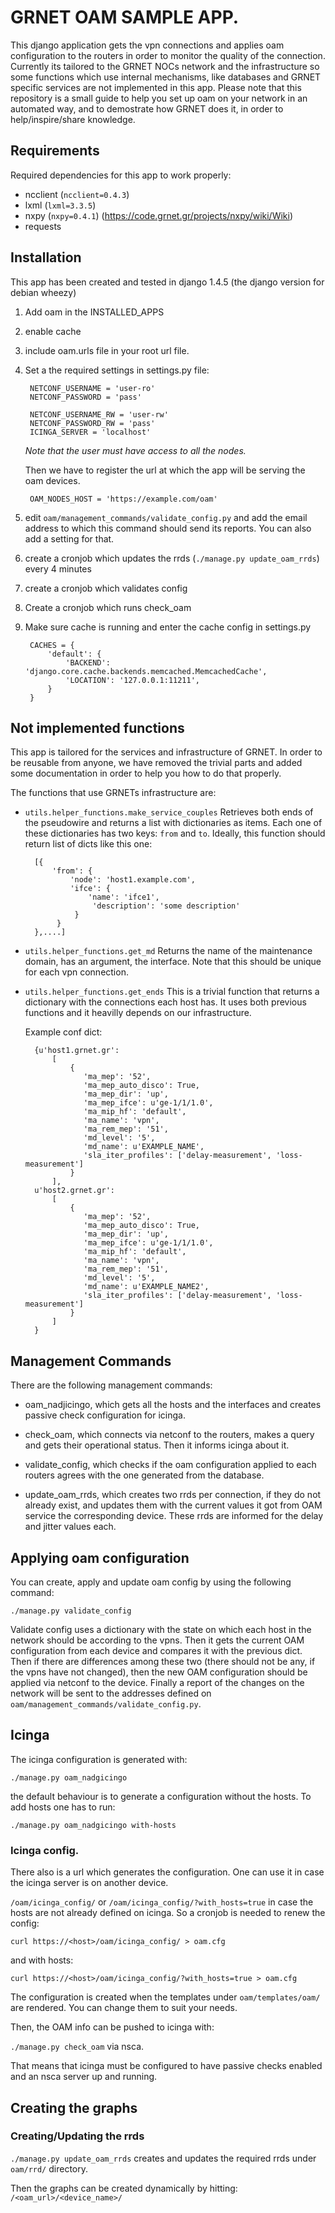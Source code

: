 # GRNET OAM SAMPLE APP.
This django application gets the vpn connections and applies oam configuration
to the routers in order to monitor the quality of the connection. Currently its
tailored to the GRNET NOCs network and the infrastructure so some functions which
use internal mechanisms, like databases and GRNET specific services are not
implemented in this app. Please note that this repository is a small guide to help you
set up oam on your network in an automated way, and to demostrate how GRNET does it, in order
to help/inspire/share knowledge.

## Requirements
Required dependencies for this app to work properly:
 - ncclient (`ncclient=0.4.3`)
 - lxml (`lxml=3.3.5`)
 - nxpy (`nxpy=0.4.1`) (https://code.grnet.gr/projects/nxpy/wiki/Wiki)
 - requests

## Installation
This app has been created and tested in django 1.4.5 (the django version for debian wheezy)

1. Add oam in the INSTALLED_APPS
2. enable cache
3. include oam.urls file in your root url file.
4. Set a the required settings in settings.py file:

		NETCONF_USERNAME = 'user-ro'
		NETCONF_PASSWORD = 'pass'

		NETCONF_USERNAME_RW = 'user-rw'
		NETCONF_PASSWORD_RW = 'pass'
		ICINGA_SERVER = 'localhost'


	*Note that the user must have access to all the nodes.*

	Then we have to register the url at which the app will be serving the oam devices.

		OAM_NODES_HOST = 'https://example.com/oam'

5. edit `oam/management_commands/validate_config.py` and add the email address to which this command should send its reports. You can also add a setting for that.
6. create a cronjob which updates the rrds (`./manage.py update_oam_rrds`) every 4 minutes
7. create a cronjob which validates config
8. Create a cronjob which runs check_oam
9. Make sure cache is running and enter the cache config in settings.py

		CACHES = {
		    'default': {
		        'BACKEND': 'django.core.cache.backends.memcached.MemcachedCache',
		        'LOCATION': '127.0.0.1:11211',
		    }
		}

## Not implemented functions
This app is tailored for the services and infrastructure of GRNET.
In order to be reusable from anyone, we have removed the trivial parts and added
some documentation in order to help you how to do that properly.

The functions that use GRNETs infrastructure are:

- `utils.helper_functions.make_service_couples`
	Retrieves both ends of the pseudowire and returns a list with dictionaries
	as items. Each one of these dictionaries has two keys: `from` and `to`.
	Ideally, this function should return list of dicts like this one:

	    [{
	        'from': {
	            'node': 'host1.example.com',
	            'ifce': {
	                'name': 'ifce1',
	                 'description': 'some description'
	             }
	         }
	    },....]


- `utils.helper_functions.get_md`
	Returns the name of the maintenance domain, has an argument, the interface.
	Note that this should be unique for each vpn connection.

- `utils.helper_functions.get_ends`
	This is a trivial function that returns a dictionary with the connections
	each host has. It uses both previous functions and it heavilly depends on our
	infrastructure.

	Example conf dict:

	    {u'host1.grnet.gr':
	        [
	            {
	               'ma_mep': '52',
	               'ma_mep_auto_disco': True,
	               'ma_mep_dir': 'up',
	               'ma_mep_ifce': u'ge-1/1/1.0',
	               'ma_mip_hf': 'default',
	               'ma_name': 'vpn',
	               'ma_rem_mep': '51',
	               'md_level': '5',
	               'md_name': u'EXAMPLE_NAME',
	               'sla_iter_profiles': ['delay-measurement', 'loss-measurement']
	            }
	        ],
	    u'host2.grnet.gr':
	        [
	            {
	               'ma_mep': '52',
	               'ma_mep_auto_disco': True,
	               'ma_mep_dir': 'up',
	               'ma_mep_ifce': u'ge-1/1/1.0',
	               'ma_mip_hf': 'default',
	               'ma_name': 'vpn',
	               'ma_rem_mep': '51',
	               'md_level': '5',
	               'md_name': u'EXAMPLE_NAME2',
	               'sla_iter_profiles': ['delay-measurement', 'loss-measurement']
	            }
	        ]
	    }


## Management Commands
There are the following management commands:

- oam_nadjicingo, which gets all the hosts and the interfaces and creates passive check configuration
for icinga.

- check_oam, which connects via netconf to the routers, makes a query and gets their operational status.
Then it informs icinga about it.

- validate_config, which checks if the oam configuration applied to each routers agrees with the one
generated from the database.

- update_oam_rrds, which creates two rrds per connection, if they do not already exist, and updates them with the current values
it got from OAM service the corresponding device. These rrds are informed for the delay and jitter values each.

## Applying oam configuration
You can create, apply and update oam config by using the following command:

`./manage.py validate_config`

Validate config uses a dictionary with the state on which each host in the network should be
according to the vpns. Then it gets the current OAM configuration from each device and compares it with the previous dict.
Then if there are differences among these two (there should not be any, if the vpns have not changed),
then the new OAM configuration should be applied via netconf to the device. Finally a report of the changes on the network will be sent
to the addresses defined on `oam/management_commands/validate_config.py`.

## Icinga
The icinga configuration is generated with:

`./manage.py oam_nadgicingo`

the default behaviour is to generate a configuration without the hosts.
To add hosts one has to run:

`./manage.py oam_nadgicingo with-hosts`

### Icinga config.
There also is a url which generates the configuration. One can use it in case the icinga server
is on another device.

`/oam/icinga_config/` or `/oam/icinga_config/?with_hosts=true` in case the hosts are not already defined on icinga.
So a cronjob is needed to renew the config:

	curl https://<host>/oam/icinga_config/ > oam.cfg

and with hosts:

	curl https://<host>/oam/icinga_config/?with_hosts=true > oam.cfg

The configuration is created when the templates under `oam/templates/oam/` are rendered. You can change them to suit your needs.

Then, the OAM info can be pushed to icinga with:

`./manage.py check_oam` via nsca.

That means that icinga must be configured to have passive checks enabled and
an nsca server up and running.

## Creating the graphs

### Creating/Updating the rrds
`./manage.py update_oam_rrds` creates and updates the required rrds under `oam/rrd/` directory.

Then the graphs can be created dynamically by hitting:
`/<oam_url>/<device_name>/`
